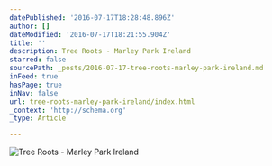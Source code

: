 ```yaml
---
datePublished: '2016-07-17T18:28:48.896Z'
author: []
dateModified: '2016-07-17T18:21:55.904Z'
title: ''
description: Tree Roots - Marley Park Ireland
starred: false
sourcePath: _posts/2016-07-17-tree-roots-marley-park-ireland.md
inFeed: true
hasPage: true
inNav: false
url: tree-roots-marley-park-ireland/index.html
_context: 'http://schema.org'
_type: Article

---
```

![Tree Roots - Marley Park Ireland](https://imgflo.herokuapp.com/graph/vahj1ThiexotieMo/740f06098b811a6f1f946b443ed06563/croprotate.jpg?cropheight=3072&cropwidth=1728&degrees=-90&input=https%3A%2F%2Fthe-grid-user-content.s3-us-west-2.amazonaws.com%2Fa53f188b-b1ca-4844-8513-e351ba841761.jpg&x=0&y=0)